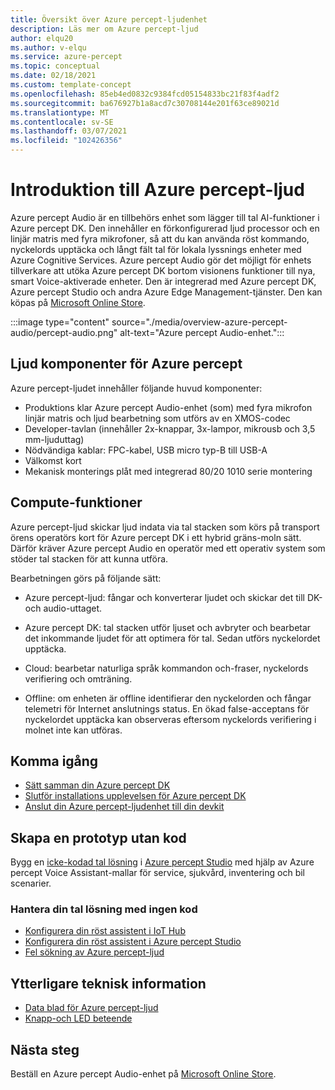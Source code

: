 ```yaml
---
title: Översikt över Azure percept-ljudenhet
description: Läs mer om Azure percept-ljud
author: elqu20
ms.author: v-elqu
ms.service: azure-percept
ms.topic: conceptual
ms.date: 02/18/2021
ms.custom: template-concept
ms.openlocfilehash: 85eb4ed0832c9384fcd05154833bc21f83f4adf2
ms.sourcegitcommit: ba676927b1a8acd7c30708144e201f63ce89021d
ms.translationtype: MT
ms.contentlocale: sv-SE
ms.lasthandoff: 03/07/2021
ms.locfileid: "102426356"
---
```

# <a name="introduction-to-azure-percept-audio"></a>Introduktion till Azure percept-ljud

Azure percept Audio är en tillbehörs enhet som lägger till tal AI-funktioner i Azure percept DK. Den innehåller en förkonfigurerad ljud processor och en linjär matris med fyra mikrofoner, så att du kan använda röst kommando, nyckelords upptäcka och långt fält tal för lokala lyssnings enheter med Azure Cognitive Services. Azure percept Audio gör det möjligt för enhets tillverkare att utöka Azure percept DK bortom visionens funktioner till nya, smart Voice-aktiverade enheter. Den är integrerad med Azure percept DK, Azure percept Studio och andra Azure Edge Management-tjänster. Den kan köpas på [Microsoft Online Store](https://go.microsoft.com/fwlink/p/?LinkId=2155270).

:::image type="content" source="./media/overview-azure-percept-audio/percept-audio.png" alt-text="Azure percept Audio-enhet.":::

## <a name="azure-percept-audio-components"></a>Ljud komponenter för Azure percept

Azure percept-ljudet innehåller följande huvud komponenter:

- Produktions klar Azure percept Audio-enhet (som) med fyra mikrofon linjär matris och ljud bearbetning som utförs av en XMOS-codec
- Developer-tavlan (innehåller 2x-knappar, 3x-lampor, mikrousb och 3,5 mm-ljuduttag)
- Nödvändiga kablar: FPC-kabel, USB micro typ-B till USB-A
- Välkomst kort
- Mekanisk monterings plåt med integrerad 80/20 1010 serie montering

## <a name="compute-capabilities"></a>Compute-funktioner 

Azure percept-ljud skickar ljud indata via tal stacken som körs på transport örens operatörs kort för Azure percept DK i ett hybrid gräns-moln sätt. Därför kräver Azure percept Audio en operatör med ett operativ system som stöder tal stacken för att kunna utföra. 

Bearbetningen görs på följande sätt: 

- Azure percept-ljud: fångar och konverterar ljudet och skickar det till DK-och audio-uttaget.

- Azure percept DK: tal stacken utför ljuset och avbryter och bearbetar det inkommande ljudet för att optimera för tal. Sedan utförs nyckelordet upptäcka.

- Cloud: bearbetar naturliga språk kommandon och-fraser, nyckelords verifiering och omträning. 

- Offline: om enheten är offline identifierar den nyckelorden och fångar telemetri för Internet anslutnings status. En ökad false-acceptans för nyckelordet upptäcka kan observeras eftersom nyckelords verifiering i molnet inte kan utföras. 

## <a name="getting-started"></a>Komma igång

- [Sätt samman din Azure percept DK](./quickstart-percept-dk-unboxing.md)
- [Slutför installations upplevelsen för Azure percept DK](./quickstart-percept-dk-set-up.md)
- [Anslut din Azure percept-ljudenhet till din devkit](./quickstart-percept-audio-setup.md)

## <a name="build-a-no-code-prototype"></a>Skapa en prototyp utan kod

Bygg en [icke-kodad tal lösning](./tutorial-no-code-speech.md) i [Azure percept Studio](https://go.microsoft.com/fwlink/?linkid=2135819) med hjälp av Azure percept Voice Assistant-mallar för service, sjukvård, inventering och bil scenarier.

### <a name="manage-your-no-code-speech-solution"></a>Hantera din tal lösning med ingen kod

- [Konfigurera din röst assistent i IoT Hub](./how-to-manage-voice-assistant.md)
- [Konfigurera din röst assistent i Azure percept Studio](./how-to-configure-voice-assistant.md)
- [Fel sökning av Azure percept-ljud](./troubleshoot-audio-accessory-speech-module.md)

## <a name="additional-technical-information"></a>Ytterligare teknisk information

- [Data blad för Azure percept-ljud](./azure-percept-audio-datasheet.md)
- [Knapp-och LED beteende](./audio-button-led-behavior.md)

## <a name="next-steps"></a>Nästa steg

Beställ en Azure percept Audio-enhet på [Microsoft Online Store](https://go.microsoft.com/fwlink/p/?LinkId=2155270).
